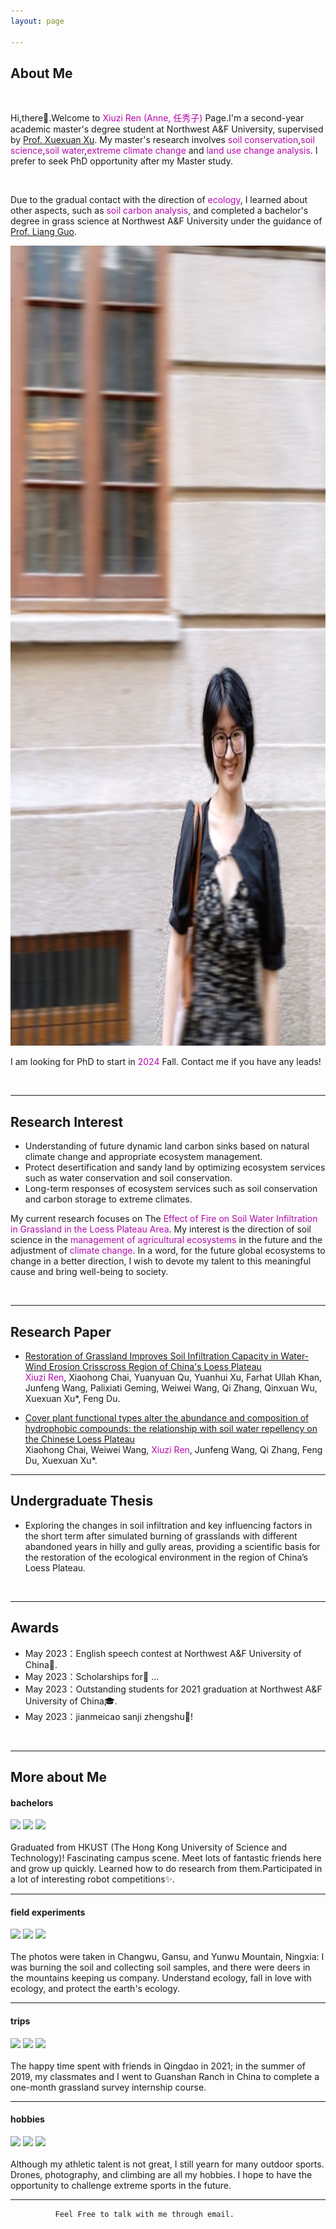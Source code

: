 ```yaml
---
layout: page

---
```

## About Me

<br>

Hi,there👋.Welcome to <font color="#B509AC">Xiuzi Ren (Anne, 任秀子)</font> Page.I'm a second-year academic master's degree student at Northwest A&F University, supervised by [Prof. Xuexuan Xu](https://www.researchgate.net/profile/Xu-Xuexuan). My master's research involves <font color="#B509AC">soil conservation</font>,<font color="#B509AC">soil science</font>,<font color="#B509AC">soil water</font>,<font color="#B509AC">extreme climate change</font> and <font color="#B509AC">land use change analysis</font>. I prefer to seek PhD opportunity after my Master study.

<br>

Due to the gradual contact with the direction of <font color="#B509AC">ecology</font>, I learned about other aspects, such as <font color="#B509AC">soil carbon analysis</font>, and completed a bachelor's degree in grass science at Northwest A&F University under the guidance of  [Prof. Liang Guo](https://www.researchgate.net/profile/Liang-Guo-26).

<img src="images/anne.jpg" class="floatpic" width="1077" height="1280">

<br>

I am looking for PhD to start in <font color="#B509AC">2024</font> Fall. Contact me if you have any leads!

<br>


---

## Research Interest

- Understanding of future dynamic land carbon sinks based on natural climate change and appropriate ecosystem management.
- Protect desertification and sandy land by optimizing ecosystem services such as water conservation and soil conservation.
- Long-term responses of ecosystem services such as soil conservation and carbon storage to extreme climates.

My current research focuses on The <font color="#B509AC"> Effect of Fire on Soil Water Infiltration in Grassland in the Loess Plateau Area</font>. My interest is the direction of soil science in the <font color="#B509AC">management of agricultural ecosystems</font> in the future and the adjustment of <font color="#B509AC">climate change</font>. In a word, for the future global ecosystems to change in a better direction, I wish to devote my talent to this meaningful cause and bring well-being to society.

<br>

---

## Research Paper


- [Restoration of Grassland Improves Soil Infiltration Capacity in Water-Wind Erosion Crisscross Region of China's Loess Plateau](https://www.mdpi.com/2073-445X/12/8/1485)<br><font color="#B509AC">Xiuzi Ren</font>, Xiaohong Chai, Yuanyuan Qu, Yuanhui Xu, Farhat Ullah Khan, Junfeng Wang, Palixiati Geming, Weiwei Wang,  Qi Zhang, Qinxuan Wu, Xuexuan Xu*, Feng Du.<br>

- [Cover plant functional types alter the abundance and composition of hydrophobic compounds: the relationship with soil water repellency on the Chinese Loess Plateau](https://Anne-Ren.github.io/mypaper/plant.pdf)<br>Xiaohong Chai, Weiwei Wang, <font color="#B509AC">Xiuzi Ren</font>, Junfeng Wang, Qi Zhang, Feng Du, Xuexuan Xu*.<br>



---


## Undergraduate Thesis


- Exploring the changes in soil infiltration and key influencing factors in the short term after simulated burning of grasslands with different abandoned years in hilly and gully areas, providing a scientific basis for the restoration of the ecological environment in the region of China’s Loess Plateau.

<br>

---

## Awards

- May 2023：English speech contest at Northwest A&F University of China🎤.
- May 2023：Scholarships for🌟 ...
- May 2023：Outstanding students for 2021 graduation at Northwest A&F University of China🎓.
- May 2023：jianmeicao sanji zhengshu💃!

<br>

---

## More about Me

#### bachelors


<div class="third">
<img src="https://Anne-Ren.github.io/images/be1.jpg" >
<img src="https://Anne-Ren.github.io/images/be2.jpg" >
<img src="https://Anne-Ren.github.io/images/be3.jpg" >
</div>
<br>Graduated from HKUST (The Hong Kong University of Science and Technology)! Fascinating campus scene. Meet lots of fantastic friends here and grow up quickly. Learned how to do research from them.Participated in a lot of interesting robot competitions✨.

<br>

---

#### field experiments


<div class="third">
<img src="https://Anne-Ren.github.io/images/ex1.jpg" >
<img src="https://Anne-Ren.github.io/images/ex2.jpg" >
<img src="https://Anne-Ren.github.io/images/ex3.jpg" >
</div>
<br>The photos were taken in Changwu, Gansu, and Yunwu Mountain, Ningxia: I was burning the soil and collecting soil samples, and there were deers in the mountains keeping us company. Understand ecology, fall in love with ecology, and protect the earth's ecology.

<br>

---

#### trips

<div class="third">
<img src="https://Anne-Ren.github.io/images/tr1.jpg" >
<img src="https://Anne-Ren.github.io/images/tr2.jpg" >
<img src="https://Anne-Ren.github.io/images/tr3.jpg" >
</div>
<br>The happy time spent with friends in Qingdao in 2021; in the summer of 2019, my classmates and I went to Guanshan Ranch in China to complete a one-month grassland survey internship course.

<br>

---


#### hobbies

<div class="third">
<img src="https://Anne-Ren.github.io/images/ho1.jpg" >
<img src="https://Anne-Ren.github.io/images/ho2.jpg" >
<img src="https://Anne-Ren.github.io/images/ho3.jpg" >
</div>
<br>Although my athletic talent is not great, I still yearn for many outdoor sports. Drones, photography, and climbing are all my hobbies. I hope to have the opportunity to challenge extreme sports in the future.

<br>

---

              Feel Free to talk with me through email.


